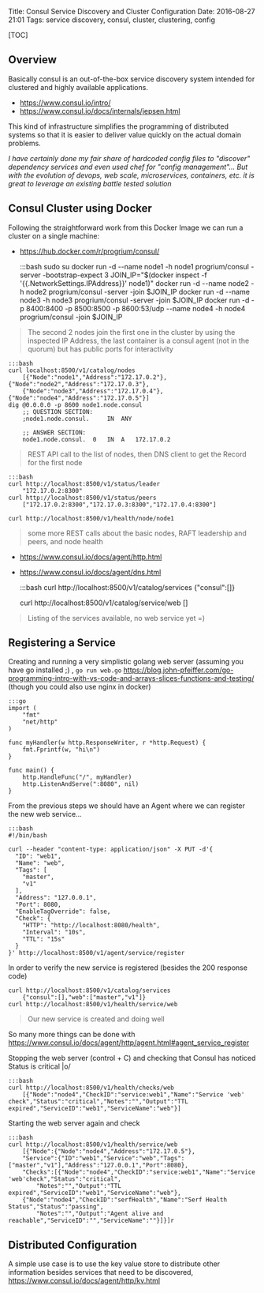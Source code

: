 Title: Consul Service Discovery and Cluster Configuration
Date: 2016-08-27 21:01
Tags: service discovery, consul, cluster, clustering, config

[TOC]

## Overview

Basically consul is an out-of-the-box service discovery system intended for clustered and highly available applications.

- <https://www.consul.io/intro/>
- <https://www.consul.io/docs/internals/jepsen.html>

This kind of infrastructure simplifies the programming of distributed systems so that it is easier to deliver value quickly on the actual domain problems.

*I have certainly done my fair share of hardcoded config files to "discover" dependency services and even used chef for "config management"...
But with the evolution of devops, web scale, microservices, containers, etc. it is great to leverage an existing battle tested solution*

## Consul Cluster using Docker

Following the straightforward work from this Docker Image we can run a cluster on a single machine:

- https://hub.docker.com/r/progrium/consul/

    :::bash
    sudo su
    docker run -d --name node1 -h node1 progrium/consul -server -bootstrap-expect 3
    JOIN_IP="$(docker inspect -f '{{.NetworkSettings.IPAddress}}' node1)"
    docker run -d --name node2 -h node2 progrium/consul -server -join $JOIN_IP
    docker run -d --name node3 -h node3 progrium/consul -server -join $JOIN_IP
    docker run -d -p 8400:8400 -p 8500:8500 -p 8600:53/udp --name node4 -h node4 progrium/consul -join $JOIN_IP
> The second 2 nodes join the first one in the cluster by using the inspected IP Address,
> the last container is a consul agent (not in the quorum) but has public ports for interactivity

    :::bash
    curl localhost:8500/v1/catalog/nodes
        [{"Node":"node1","Address":"172.17.0.2"},{"Node":"node2","Address":"172.17.0.3"},
        {"Node":"node3","Address":"172.17.0.4"},{"Node":"node4","Address":"172.17.0.5"}]
    dig @0.0.0.0 -p 8600 node1.node.consul
        ;; QUESTION SECTION:
        ;node1.node.consul.     IN  ANY
    
        ;; ANSWER SECTION:
        node1.node.consul.  0   IN  A   172.17.0.2


> REST API call to the list of nodes, then DNS client to get the Record for the first node

    :::bash
    curl http://localhost:8500/v1/status/leader
        "172.17.0.2:8300"
    curl http://localhost:8500/v1/status/peers
        ["172.17.0.2:8300","172.17.0.3:8300","172.17.0.4:8300"]
    
    curl http://localhost:8500/v1/health/node/node1

> some more REST calls about the basic nodes, RAFT leadership and peers, and node health

- <https://www.consul.io/docs/agent/http.html>
- <https://www.consul.io/docs/agent/dns.html>

    :::bash
    curl http://localhost:8500/v1/catalog/services
        {"consul":[]}
    
    curl http://localhost:8500/v1/catalog/service/web
        []
> Listing of the services available, no web service yet =)


## Registering a Service

Creating and running a very simplistic golang web server (assuming you have go installed ;) , `go run web.go`
<https://blog.john-pfeiffer.com/go-programming-intro-with-vs-code-and-arrays-slices-functions-and-testing/>
(though you could also use nginx in docker)

    :::go
    import (
        "fmt"
        "net/http"
    )
    
    func myHandler(w http.ResponseWriter, r *http.Request) {
        fmt.Fprintf(w, "hi\n")
    }
    
    func main() {
        http.HandleFunc("/", myHandler)
        http.ListenAndServe(":8080", nil)
    }

From the previous steps we should have an Agent where we can register the new web service...

    :::bash
    #!/bin/bash

    curl --header "content-type: application/json" -X PUT -d'{
      "ID": "web1",
      "Name": "web",
      "Tags": [
        "master",
        "v1"
      ],
      "Address": "127.0.0.1",
      "Port": 8080,
      "EnableTagOverride": false,
      "Check": {
        "HTTP": "http://localhost:8080/health",
        "Interval": "10s",
        "TTL": "15s"
      }
    }' http://localhost:8500/v1/agent/service/register

In order to verify the new service is registered (besides the 200 response code)

    curl http://localhost:8500/v1/catalog/services
        {"consul":[],"web":["master","v1"]}
    curl http://localhost:8500/v1/health/service/web
> Our new service is created and doing well

So many more things can be done with <https://www.consul.io/docs/agent/http/agent.html#agent_service_register>

Stopping the web server (control + C) and checking that Consul has noticed Status is critical |o/

    :::bash
    curl http://localhost:8500/v1/health/checks/web
        [{"Node":"node4","CheckID":"service:web1","Name":"Service 'web' check","Status":"critical","Notes":"","Output":"TTL expired","ServiceID":"web1","ServiceName":"web"}]


Starting the web server again and check

    :::bash
    curl http://localhost:8500/v1/health/service/web
        [{"Node":{"Node":"node4","Address":"172.17.0.5"},
        "Service":{"ID":"web1","Service":"web","Tags":["master","v1"],"Address":"127.0.0.1","Port":8080},
        "Checks":[{"Node":"node4","CheckID":"service:web1","Name":"Service 'web'check","Status":"critical",
            "Notes":"","Output":"TTL expired","ServiceID":"web1","ServiceName":"web"},
        {"Node":"node4","CheckID":"serfHealth","Name":"Serf Health Status","Status":"passing",
            "Notes":"","Output":"Agent alive and reachable","ServiceID":"","ServiceName":""}]}]r


## Distributed Configuration
A simple use case is to use the key value store to distribute other information besides services that need to be discovered, <https://www.consul.io/docs/agent/http/kv.html>
